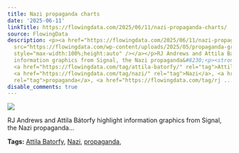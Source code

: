 ```yaml
---
title: Nazi propaganda charts
date: '2025-06-11'
linkTitle: https://flowingdata.com/2025/06/11/nazi-propaganda-charts/
source: FlowingData
description: <p><a href="https://flowingdata.com/2025/06/11/nazi-propaganda-charts/"><img
  src="https://flowingdata.com/wp-content/uploads/2025/05/propaganda-graphics-750x531.png"
  style="max-width:100%;height:auto" /></a></p>RJ Andrews and Attila Bátorfy highlight
  information graphics from Signal, the Nazi propaganda&#8230;<p><strong>Tags:</strong>
  <a href="https://flowingdata.com/tag/attila-batorfy/" rel="tag">Attila Batorfy</a>,
  <a href="https://flowingdata.com/tag/nazi/" rel="tag">Nazi</a>, <a href="https://flowingdata.com/tag/propaganda/"
  rel="tag">propaganda</a>, <a href="https://flowingdata.com/tag/rj ...
disable_comments: true
---
```

<p><a href="https://flowingdata.com/2025/06/11/nazi-propaganda-charts/"><img src="https://flowingdata.com/wp-content/uploads/2025/05/propaganda-graphics-750x531.png" style="max-width:100%;height:auto" /></a></p>RJ Andrews and Attila Bátorfy highlight information graphics from Signal, the Nazi propaganda&#8230;<p><strong>Tags:</strong> <a href="https://flowingdata.com/tag/attila-batorfy/" rel="tag">Attila Batorfy</a>, <a href="https://flowingdata.com/tag/nazi/" rel="tag">Nazi</a>, <a href="https://flowingdata.com/tag/propaganda/" rel="tag">propaganda</a>, <a href="https://flowingdata.com/tag/rj ...